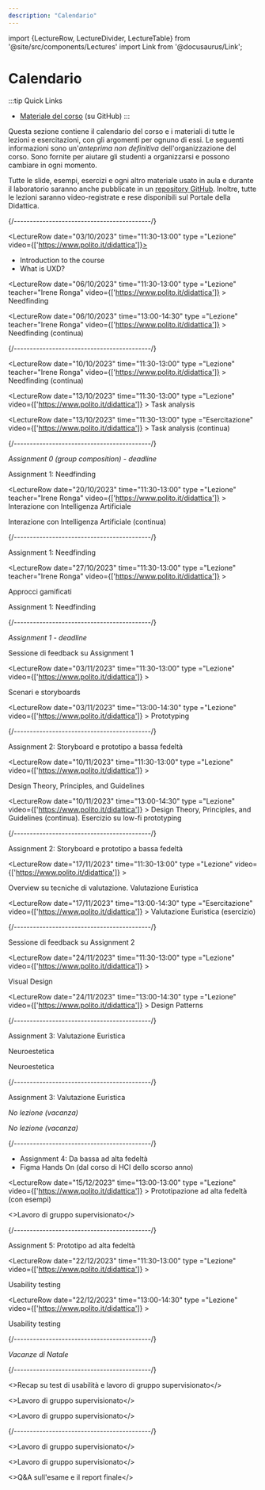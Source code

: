 ```yaml
---
description: "Calendario" 
---
```


import {LectureRow, LectureDivider, LectureTable} from '@site/src/components/Lectures'
import Link from '@docusaurus/Link';


# Calendario

:::tip Quick Links
* [Materiale del corso](https://github.com/polito-uxd-2023/materiale) (su GitHub)
:::

Questa sezione contiene il calendario del corso e i materiali di tutte le lezioni e esercitazioni, con gli argomenti per ognuno di essi. Le seguenti informazioni sono un'*anteprima non definitiva* dell'organizzazione del corso. Sono fornite per aiutare gli studenti a organizzarsi e possono cambiare in ogni momento.

Tutte le slide, esempi, esercizi e ogni altro materiale usato in aula e durante il laboratorio saranno anche pubblicate in un [repository GitHub](https://github.com/polito-uxd-2023/materiale). Inoltre, tutte le lezioni saranno video-registrate e rese disponibili sul Portale della Didattica.

<LectureTable defaultTeacher="Alberto Monge Roffarello" defaultType="Lecture" showMaterial={false} language='IT'>

<LectureDivider topic='Settimana 1'/>{/*-------------------------------------------*/}

<LectureRow
    date="03/10/2023" time="11:30-13:00" type ="Lezione"
    video={['https://www.polito.it/didattica']}>
    <ul>
    <li><Link to="https://polito-uxd-2023.github.io/materiale/slides/00-intro.pdf">Introduction to the course</Link></li>
    <li><Link to="https://polito-uxd-2023.github.io/materiale/slides/01-whatisUXD.pdf">What is UXD?</Link></li>
    </ul>
</LectureRow>

<LectureRow 
    date="06/10/2023" time="11:30-13:00" type ="Lezione" teacher="Irene Ronga"
    video={['https://www.polito.it/didattica']}
    >
    <Link to="https://polito-uxd-2023.github.io/materiale/slides/02-needfinding.pdf">Needfinding</Link>
</LectureRow>

<LectureRow
    date="06/10/2023" time="13:00-14:30" type ="Lezione" teacher="Irene Ronga"
    video={['https://www.polito.it/didattica']}
    >
    Needfinding (continua)
</LectureRow>

<LectureDivider topic='Settimana 2'/>{/*-------------------------------------------*/}

<LectureRow 
    date="10/10/2023" time="11:30-13:00" type ="Lezione" teacher="Irene Ronga"
    video={['https://www.polito.it/didattica']}
    >
    Needfinding (continua)
</LectureRow>

<LectureRow 
    date="13/10/2023" time="11:30-13:00" type ="Lezione" video={['https://www.polito.it/didattica']}
    >
    <Link to="https://polito-uxd-2023.github.io/materiale/slides/03-tasks.pdf">Task analysis</Link>
</LectureRow>

<LectureRow 
    date="13/10/2023" time="11:30-13:00" type ="Esercitazione" video={['https://www.polito.it/didattica']}
    >
    Task analysis (continua)
</LectureRow>

<LectureDivider topic='Settimana 2'/>{/*-------------------------------------------*/}

<LectureRow variant='success'
    date="16/10/2023" time="EOD" type="" teacher=""
    >
    <em>Assignment 0 (group composition) - deadline</em>
</LectureRow>

<LectureRow 
    date="17/10/2023" time="11:30-13:00" type ="Laboratorio"
    >
    <Link to="https://polito-uxd-2023.github.io/materiale/assignments/A1-needfinding.pdf">Assignment 1: Needfinding</Link>
</LectureRow>

<LectureRow 
    date="20/10/2023" time="11:30-13:00" type ="Lezione" teacher="Irene Ronga" video={['https://www.polito.it/didattica']}
    >
    <Link to="https://polito-uxd-2023.github.io/materiale/slides/04-AIinteraction.pdf">Interazione con Intelligenza Artificiale</Link>
</LectureRow>

<LectureRow
    date="20/10/2023" time="13:00-14:30" type ="Esercitazione" teacher="Irene Ronga"
    >
   Interazione con Intelligenza Artificiale (continua)
</LectureRow>

<LectureDivider topic='Settimana 3'/>{/*-------------------------------------------*/}

<LectureRow 
    date="24/10/2023" time="11:30-13:00" type ="Laboratorio"
    >
    <Link to="https://polito-uxd-2023.github.io/materiale/assignments/A1-needfinding.pdf">Assignment 1: Needfinding</Link>
</LectureRow>

<LectureRow 
    date="27/10/2023" time="11:30-13:00" type ="Lezione" teacher="Irene Ronga" video={['https://www.polito.it/didattica']}
    >
   <Link to="https://polito-uxd-2023.github.io/materiale/slides/05-gamification.pdf">Approcci gamificati</Link>
</LectureRow>

<LectureRow
    date="27/10/2023" time="13:00-14:30" type ="Laboratorio" teacher="Irene Ronga"
    >
    <Link to="https://polito-uxd-2023.github.io/materiale/assignments/A1-needfinding.pdf">Assignment 1: Needfinding</Link>
</LectureRow>

<LectureDivider topic='Settimana 4'/>{/*-------------------------------------------*/}

<LectureRow variant='success'
    date="30/10/2023" time="EOD" type="" teacher=""
    >
    <em>Assignment 1 - deadline</em>
</LectureRow>

<LectureRow 
    date="31/10/2023" time="11:30-13:00" type ="Laboratorio"
    >
    Sessione di feedback su Assignment 1
</LectureRow>

<LectureRow 
    date="03/11/2023" time="11:30-13:00" type ="Lezione" video={['https://www.polito.it/didattica']}
    >
   <Link to="https://polito-uxd-2023.github.io/materiale/slides/06-storyboards.pdf">Scenari e storyboards</Link>
</LectureRow>

<LectureRow
    date="03/11/2023" time="13:00-14:30" type ="Lezione" video={['https://www.polito.it/didattica']}
    >
    <Link to="https://polito-uxd-2023.github.io/materiale/slides/07-prototyping.pdf">Prototyping</Link>
</LectureRow>

<LectureDivider topic='Settimana 5'/>{/*-------------------------------------------*/}

<LectureRow 
    date="07/11/2023" time="11:30-13:00" type ="Laboratorio"
    >
    <Link to="https://polito-uxd-2023.github.io/materiale/assignments/A2-storyboard-paper-prototypes.pdf">Assignment 2: Storyboard e prototipo a bassa fedeltà</Link>
</LectureRow>

<LectureRow 
    date="10/11/2023" time="11:30-13:00" type ="Lezione" video={['https://www.polito.it/didattica']}
    >
   <Link to="https://polito-uxd-2023.github.io/materiale/slides/08-design-principles.pdf">Design Theory, Principles, and Guidelines</Link>
</LectureRow>

<LectureRow
    date="10/11/2023" time="13:00-14:30" type ="Lezione" video={['https://www.polito.it/didattica']}
    >
    Design Theory, Principles, and Guidelines (continua). <Link to="https://polito-uxd-2023.github.io/materiale/slides/08b-low-fi-prototypes-exercise.pdf">Esercizio su low-fi prototyping</Link>
</LectureRow>

<LectureDivider topic='Settimana 6'/>{/*-------------------------------------------*/}

<LectureRow 
    date="14/11/2023" time="11:30-13:00" type ="Laboratorio"
    >
    <Link to="https://polito-uxd-2023.github.io/materiale/assignments/A2-storyboard-paper-prototypes.pdf">Assignment 2: Storyboard e prototipo a bassa fedeltà</Link>
</LectureRow>

<LectureRow 
    date="17/11/2023" time="11:30-13:00" type ="Lezione" video={['https://www.polito.it/didattica']}
    >
   <Link to="https://polito-uxd-2023.github.io/materiale/slides/09-heuristic-evaluation.pdf">Overview su tecniche di valutazione. Valutazione Euristica</Link>
</LectureRow>

<LectureRow
    date="17/11/2023" time="13:00-14:30" type ="Esercitazione" video={['https://www.polito.it/didattica']}
    >
    <Link to="https://polito-uxd-2023.github.io/materiale/slides/09b-heuristic-evaluation-exercise.pdf">Valutazione Euristica (esercizio)</Link>
</LectureRow>

<LectureDivider topic='Settimana 7'/>{/*-------------------------------------------*/}

<LectureRow 
    date="21/11/2023" time="11:30-13:00" type ="Laboratorio"
    >
    Sessione di feedback su Assignment 2
</LectureRow>

<LectureRow 
    date="24/11/2023" time="11:30-13:00" type ="Lezione" video={['https://www.polito.it/didattica']}
    >
   <Link to="https://polito-uxd-2023.github.io/materiale/slides/10-visualdesign.pdf">Visual Design</Link>
</LectureRow>

<LectureRow
    date="24/11/2023" time="13:00-14:30" type ="Lezione" video={['https://www.polito.it/didattica']}
    >
    <Link to="https://polito-uxd-2023.github.io/materiale/slides/11-design-patterns-pdf">Design Patterns</Link>
</LectureRow>

<LectureDivider topic='Settimana 8'/>{/*-------------------------------------------*/}

<LectureRow 
    date="28/11/2023" time="11:30-13:00" type ="Laboratorio"
    >
    <Link to="https://polito-uxd-2023.github.io/materiale/assignments/A3-heuristic-evaluation.pdf">Assignment 3: Valutazione Euristica</Link>
</LectureRow>

<LectureRow 
    date="01/12/2023" time="11:30-13:00" type ="Lezione" teacher="Irene Ronga"
    >
   <Link to="https://polito-uxd-2023.github.io/materiale/slides/12-neuroestetica.pdf">Neuroestetica</Link>
</LectureRow>

<LectureRow
    date="01/12/2023" time="13:00-14:30" type ="Lezione" teacher="Irene Ronga"
    >
   <Link to="https://polito-uxd-2023.github.io/materiale/slides/12-neuroestetica.pdf">Neuroestetica</Link>
</LectureRow>

<LectureDivider topic='Settimana 9'/>{/*-------------------------------------------*/}

<LectureRow 
    date="05/12/2023" time="11:30-13:00" type ="Laboratorio"
    >
    <Link to="https://polito-uxd-2023.github.io/materiale/assignments/A3-heuristic-evaluation.pdf">Assignment 3: Valutazione Euristica</Link>
</LectureRow>

<LectureRow date="08/12/2023" variant="warning" type="" teacher=""
    >
    <em>No lezione (vacanza)</em>
</LectureRow>

<LectureRow date="08/12/2023" variant="warning" type="" teacher=""
    >
    <em>No lezione (vacanza)</em>
</LectureRow>

<LectureDivider topic='Settimana 10'/>{/*-------------------------------------------*/}

<LectureRow 
    date="12/12/2023" time="11:30-13:00" type ="Laboratorio"
    >
    <ul>
    <li><Link to="https://polito-uxd-2023.github.io/materiale/assignments/A4-mid-to-hi-fidelity.pdf">Assignment 4: Da bassa ad alta fedeltà</Link></li>
    <li><Link to="https://www.youtube.com/watch?v=v_1DhO-Vcgc">Figma Hands On (dal corso di HCI dello scorso anno)</Link></li>
    </ul>
</LectureRow>

<LectureRow
    date="15/12/2023" time="13:00-13:00" type ="Lezione" video={['https://www.polito.it/didattica']}
    >
    <Link to="https://polito-uxd-2023.github.io/materiale/slides/13-hi-fi-prototypes-with-examples.pdf">Prototipazione ad alta fedeltà (con esempi)</Link>
</LectureRow>

<LectureRow
    date="15/12/2023" time="13:00-14:30" type ="Esercitazione"
    >
  <>Lavoro di gruppo supervisionato</>
</LectureRow>


<LectureDivider topic='Settimana 11'/>{/*-------------------------------------------*/}

<LectureRow 
    date="18/12/2023" time="11:30-13:00" type ="Laboratorio" teacher = "Irene Ronga"
    >
    <Link to="https://polito-uxd-2023.github.io/materiale/assignments/A5-high-fidelity-prototype.pdf">Assignment 5: Prototipo ad alta fedeltà</Link>
</LectureRow>

<LectureRow 
    date="22/12/2023" time="11:30-13:00" type ="Lezione" video={['https://www.polito.it/didattica']}
    >
   <Link to="https://polito-uxd-2023.github.io/materiale/slides/14-usability-testing.pdf">Usability testing</Link>
</LectureRow>

<LectureRow
    date="22/12/2023" time="13:00-14:30" type ="Lezione" video={['https://www.polito.it/didattica']}
    >
   <Link to="https://polito-uxd-2023.github.io/materiale/slides/14-usability-testing.pdf">Usability testing</Link>
</LectureRow>

<LectureDivider />{/*-------------------------------------------*/}

<LectureRow variant="warning" teacher="" type="">
    <em>Vacanze di Natale</em>
</LectureRow>

<LectureDivider topic='Settimana 12'/>{/*-------------------------------------------*/}

<LectureRow 
    date="09/01/2024" time="11:30-13:00" type ="Laboratorio"
    >
    <>Recap su test di usabilità e lavoro di gruppo supervisionato</>
</LectureRow>

<LectureRow 
    date="12/01/2024" time="11:30-13:00" type ="Laboratorio" teacher = "Irene Ronga"
    >
    <>Lavoro di gruppo supervisionato</>

</LectureRow>

<LectureRow
    date="12/01/2023" time="13:00-14:30" type ="Laboratorio" teacher = "Irene Ronga"
    >
    <>Lavoro di gruppo supervisionato</>
</LectureRow>

<LectureDivider topic='Settimana 13'/>{/*-------------------------------------------*/}

<LectureRow 
    date="16/01/2024" time="11:30-13:00" type ="Laboratorio" teacher = "Irene Ronga"
    >
    <>Lavoro di gruppo supervisionato</>
</LectureRow>

<LectureRow 
    date="19/01/2024" time="11:30-13:00" type ="Laboratorio"
    >
    <>Lavoro di gruppo supervisionato</>

</LectureRow>

<LectureRow
    date="19/01/2023" time="13:00-14:30" type ="Laboratorio"
    >
    <>Q&A sull'esame e il report finale</>
</LectureRow>
</LectureTable>



